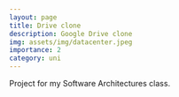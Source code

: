 ```yaml
---
layout: page
title: Drive clone
description: Google Drive clone
img: assets/img/datacenter.jpeg
importance: 2
category: uni
---
```

Project for my Software Architectures class.